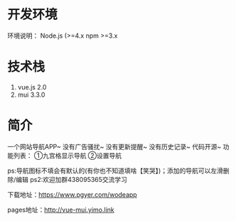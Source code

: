 #  开发环境

环境说明：
Node.js (>=4.x
npm >=3.x

#  技术栈
1.  vue.js 2.0
2.  mui 3.3.0

# 简介

一个网站导航APP~
没有广告骚扰~
没有更新提醒~
没有历史记录~
代码开源~
功能列表：
①九宫格显示导航
②设置导航

ps:导航图标不填会有默认的(有你也不知道填啥【笑哭】)；添加的导航可以左滑删除/编辑
ps2:欢迎加群438095365交流学习

下载地址：https://www.pgyer.com/wodeapp

pages地址：http://vue-mui.yimo.link

